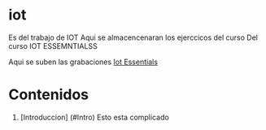 # iot
Es del trabajo de IOT
Aqui se almacencenaran los ejerccicos del curso
Del curso IOT ESSEMNTIALSS

Aqui se suben las grabaciones [Iot Essentials](https://github.com/toparlos/iot)

# Contenidos

1. [Introduccion] (#Intro)
Esto esta complicado 